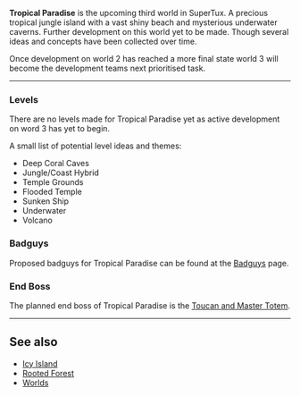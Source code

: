 **Tropical Paradise** is the upcoming third world in SuperTux. A precious tropical jungle island with a vast shiny beach and mysterious underwater caverns.
Further development on this world yet to be made. Though several ideas and concepts have been collected over time.

Once development on world 2 has reached a more final state world 3 will become the development teams next prioritised task.

---

### Levels

There are no levels made for Tropical Paradise yet as active development on word 3 has yet to begin.

A small list of potential level ideas and themes:
- Deep Coral Caves
- Jungle/Coast Hybrid
- Temple Grounds
- Flooded Temple
- Sunken Ship
- Underwater
- Volcano

### Badguys

Proposed badguys for Tropical Paradise can be found at the [Badguys](https://github.com/SuperTux/supertux/wiki/Proposed-Badguys) page.

### End Boss

The planned end boss of Tropical Paradise is the [Toucan and Master Totem](https://github.com/SuperTux/supertux/wiki/Bosses#Toucan).

---

See also
--------

-   [Icy Island](https://github.com/SuperTux/supertux/wiki/Icy-Island)
-   [Rooted Forest](https://github.com/SuperTux/supertux/wiki/Rooted-Forest)
-   [Worlds](https://github.com/SuperTux/supertux/wiki/Worlds)